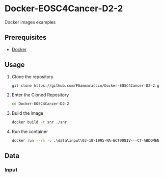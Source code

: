 # Docker-EOSC4Cancer-D2-2
Docker images examples
## Prerequisites
* [Docker](https://www.docker.com/)

## Usage
1. Clone the repository
   ```sh
   git clone https://github.com/FGammaraccio/Docker-EOSC4Cancer-D2-2.git
   ```
2. Enter the Cloned Repository
   ```sh
   cd Docker-EOSC4Cancer-D2-2
   ```
3. Build the image
   ```sh
   docker build -t snr ./snr
   ```
4. Run the container
   ```sh
   docker run --rm -v .\data\input\03-18-1995-NA-ECT008IV---CT-ABDOMEN-W-CO-59531\SCANS\2\DICOM:/input -v .\data\output\output_snr:/output snr
   ```
   
## Data

### Input

